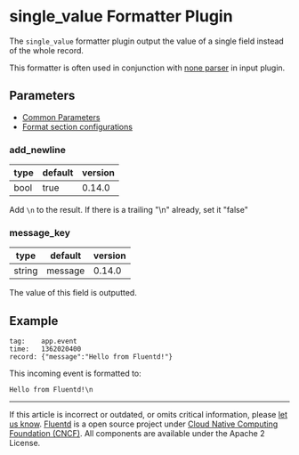 # single\_value Formatter Plugin

The `single_value` formatter plugin output the value of a single field
instead of the whole record.

This formatter is often used in conjunction with [none parser](/plugins/parser/none.md) in input plugin.


## Parameters

-   [Common Parameters](/configuration/plugin-common-parameters.md)
-   [Format section configurations](/configuration/format-section.md)


### add\_newline

|	   type |  default |  version	|
|------|---------|---------|
|	   bool | true | 0.14.0	|

Add `\n` to the result. If there is a trailing "\\n" already, set it
"false"


### message\_key

|	    type |   default |  version	|
|--------|---------|---------|
|	   string | message | 0.14.0	|

The value of this field is outputted.


## Example

``` {.CodeRay}
tag:    app.event
time:   1362020400
record: {"message":"Hello from Fluentd!"}
```

This incoming event is formatted to:

``` {.CodeRay}
Hello from Fluentd!\n
```


------------------------------------------------------------------------

If this article is incorrect or outdated, or omits critical information, please [let us know](https://github.com/fluent/fluentd-docs/issues?state=open).
[Fluentd](http://www.fluentd.org/) is a open source project under [Cloud Native Computing Foundation (CNCF)](https://cncf.io/). All components are available under the Apache 2 License.
